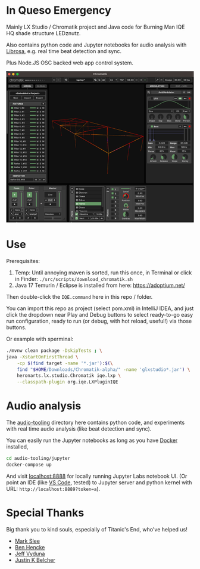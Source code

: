 # In Queso Emergency

Mainly LX Studio / Chromatik project and Java code for Burning Man IQE HQ shade structure LEDznutz.

Also contains python code and Jupyter notebooks for audio analysis with
[Librosa](https://librosa.org/doc/latest/index.html),
e.g. real time beat detection and sync.

Plus Node.JS OSC backed web app control system.

![Chromatik](audio-tooling/chromatik-project-screenshot.png)

# Use

Prerequisites:
1. Temp: Until annoying maven is sorted, run this once, in Terminal or click in Finder: `./src/scripts/download_chromatik.sh`
2. Java 17 Temurin / Eclipse is installed from here: https://adoptium.net/

Then double-click the `IQE.command` here in this repo / folder.

You can import this repo as project (select pom.xml) in IntelliJ IDEA, and just click the dropdown near Play and Debug
buttons to select ready-to-go easy run configuration, ready to run (or debug, with hot reload, useful!) via those buttons.

Or example with sperminal:
```bash
./mvnw clean package -DskipTests ; \
java -XstartOnFirstThread \
    -cp $(find target -name '*.jar'):$(\
    find "$HOME/Downloads/Chromatik-alpha/" -name 'glxstudio*.jar') \
    heronarts.lx.studio.Chromatik iqe.lxp \
    --classpath-plugin org.iqe.LXPluginIQE
```

# Audio analysis

The [audio-tooling](./audio-tooling/) directory here contains python code, and experiments
with real time audio analysis (like beat detection and sync).

You can easily run the Jupyter notebooks as long as you have [Docker](https://www.docker.com/) installed,
```bash
cd audio-tooling/jupyter
docker-compose up
```
And visit [localhost:8888](http://localhost:8888) for locally running Jupyter Labs notebook UI.
(Or point an IDE (like
[VS Code](https://code.visualstudio.com/docs/datascience/jupyter-notebooks#_connect-to-a-remote-jupyter-server), tested)
to Jupyter server and python kernel with URL: `http://localhost:8889?token=a`).

# Special Thanks

Big thank you to kind souls, especially of Titanic's End, who've helped us!
- [Mark Slee](https://heronarts.com/)
- [Ben Hencke](https://www.bhencke.com/)
- [Jeff Vyduna](https://ngnr.org/)
- [Justin K Belcher](https://www.instagram.com/jkb_studio)

